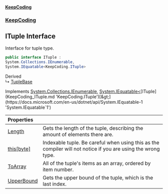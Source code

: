 #### [KeepCoding](index.md 'index')
### [KeepCoding](KeepCoding.md 'KeepCoding')
## ITuple Interface
Interface for tuple type.   
```csharp
public interface ITuple :
System.Collections.IEnumerable,
System.IEquatable<KeepCoding.ITuple>
```

Derived  
&#8627; [TupleBase](KeepCoding_TupleBase.md 'KeepCoding.TupleBase')  

Implements [System.Collections.IEnumerable](https://docs.microsoft.com/en-us/dotnet/api/System.Collections.IEnumerable 'System.Collections.IEnumerable'), [System.IEquatable&lt;](https://docs.microsoft.com/en-us/dotnet/api/System.IEquatable-1 'System.IEquatable`1')[ITuple](KeepCoding_ITuple.md 'KeepCoding.ITuple')[&gt;](https://docs.microsoft.com/en-us/dotnet/api/System.IEquatable-1 'System.IEquatable`1')  

| Properties | |
| :--- | :--- |
| [Length](KeepCoding_ITuple_Length.md 'KeepCoding.ITuple.Length') | Gets the length of the tuple, describing the amount of elements there are.<br/> |
| [this[byte]](KeepCoding_ITuple_this_byte_.md 'KeepCoding.ITuple.this[byte]') | Indexable tuple. Be careful when using this as the compiler will not notice if you are using the wrong type.<br/> |
| [ToArray](KeepCoding_ITuple_ToArray.md 'KeepCoding.ITuple.ToArray') | All of the tuple's items as an array, ordered by item number.<br/> |
| [UpperBound](KeepCoding_ITuple_UpperBound.md 'KeepCoding.ITuple.UpperBound') | Gets the upper bound of the tuple, which is the last index.<br/> |
